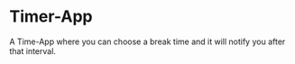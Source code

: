 # Timer-App
A Time-App where you can choose a break time and it will notify you after that interval.
